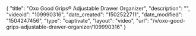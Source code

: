 {
    "title": "Oxo Good Grips&reg; Adjustable Drawer Organizer",
    "description": "",
    "videoid": "109990316",
    "date_created": "1502522711",
    "date_modified": "1504247456",
    "type": "captivate",
    "layout": "video",
    "url": "\/v\/oxo-good-grips-adjustable-drawer-organizer\/109990316"
}
